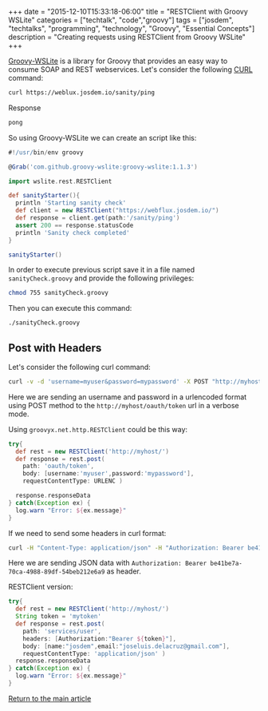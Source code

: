 +++
date = "2015-12-10T15:33:18-06:00"
title = "RESTClient with Groovy WSLite"
categories = ["techtalk", "code","groovy"]
tags = ["josdem", "techtalks", "programming", "technology", "Groovy", "Essential Concepts"]
description = "Creating requests using RESTClient from Groovy WSLite"
+++

[Groovy-WSLite](https://github.com/jwagenleitner/groovy-wslite) is a library for Groovy that provides an easy way to consume SOAP and REST webservices. Let's consider the following [CURL](https://curl.haxx.se/) command:

```bash
curl https://weblux.josdem.io/sanity/ping
```

Response

```bash
pong
```

So using Groovy-WSLite we can create an script like this:

```groovy
#!/usr/bin/env groovy

@Grab('com.github.groovy-wslite:groovy-wslite:1.1.3')

import wslite.rest.RESTClient

def sanityStarter(){
  println 'Starting sanity check'
  def client = new RESTClient("https://webflux.josdem.io/")
  def response = client.get(path:'/sanity/ping')
  assert 200 == response.statusCode
  println 'Sanity check completed'
}

sanityStarter()
```

In order to execute previous script save it in a file named `sanityCheck.groovy` and provide the following privileges:

```bash
chmod 755 sanityCheck.groovy
```

Then you can execute this command:

```bash
./sanityCheck.groovy
```

## Post with Headers

Let's consider the following curl command:

```bash
curl -v -d 'username=myuser&password=mypassword' -X POST "http://myhost/oauth/token"
```

Here we are sending an username and password in a urlencoded format using POST method to the `http://myhost/oauth/token` url in a verbose mode.

Using `groovyx.net.http.RESTClient` could be this way:

```groovy
try{
  def rest = new RESTClient('http://myhost/')
  def response = rest.post(
    path: 'oauth/token',
    body: [username:'myuser',password:'mypassword'],
    requestContentType: URLENC )

  response.responseData
} catch(Exception ex) {
  log.warn "Error: ${ex.message}"
}
```

If we need to send some headers in curl format:

```bash
curl -H "Content-Type: application/json" -H "Authorization: Bearer be41be7a-70ca-4988-89df-54beb212e6a9" -X POST -d '{"name":"josdem","email":"joseluis.delacruz@gmail.com"}' "http://myhost/services/user"
```

Here we are sending JSON data with `Authorization: Bearer be41be7a-70ca-4988-89df-54beb212e6a9` as header.

RESTClient version:

```groovy
try{
  def rest = new RESTClient('http://myhost/')
  String token = 'mytoken'
  def response = rest.post(
    path: 'services/user',
    headers: [Authorization:"Bearer ${token}"],
    body: [name:"josdem",email:"joseluis.delacruz@gmail.com"],
    requestContentType: 'application/json' )
  response.responseData
} catch(Exception ex) {
  log.warn "Error: ${ex.message}"
}
```

[Return to the main article](/techtalk/groovy)
